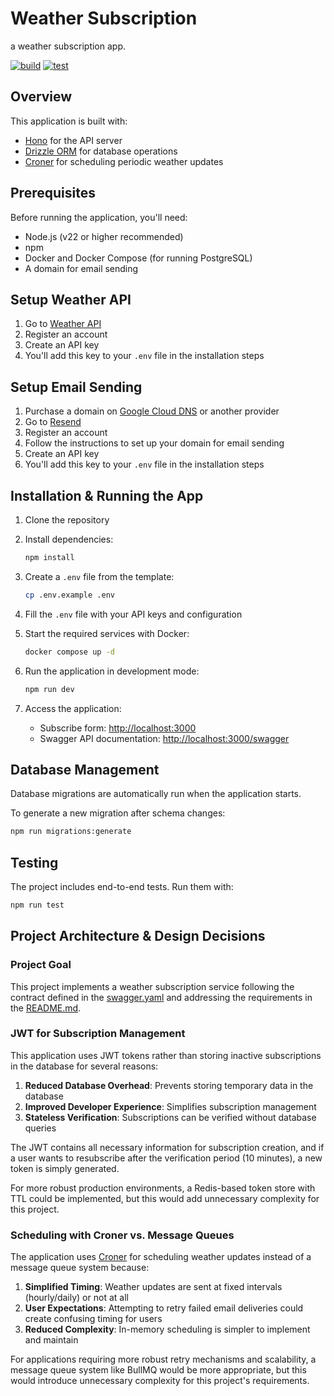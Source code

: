 # Weather Subscription

a weather subscription app.

[![build](https://github.com/allohamora/weather-subscription/actions/workflows/build.yml/badge.svg?event=push)](https://github.com/allohamora/weather-subscription/actions/workflows/build.yml)
[![test](https://github.com/allohamora/weather-subscription/actions/workflows/test.yml/badge.svg?event=push)](https://github.com/allohamora/weather-subscription/actions/workflows/test.yml)

## Overview

This application is built with:

- [Hono](https://hono.dev/) for the API server
- [Drizzle ORM](https://orm.drizzle.team/) for database operations
- [Croner](https://github.com/hexagon/croner) for scheduling periodic weather updates

## Prerequisites

Before running the application, you'll need:

- Node.js (v22 or higher recommended)
- npm
- Docker and Docker Compose (for running PostgreSQL)
- A domain for email sending

## Setup Weather API

1. Go to [Weather API](https://www.weatherapi.com/)
2. Register an account
3. Create an API key
4. You'll add this key to your `.env` file in the installation steps

## Setup Email Sending

1. Purchase a domain on [Google Cloud DNS](https://cloud.google.com/dns) or another provider
2. Go to [Resend](https://resend.com/)
3. Register an account
4. Follow the instructions to set up your domain for email sending
5. Create an API key
6. You'll add this key to your `.env` file in the installation steps

## Installation & Running the App

1. Clone the repository
2. Install dependencies:

   ```bash
   npm install
   ```

3. Create a `.env` file from the template:

   ```bash
   cp .env.example .env
   ```

4. Fill the `.env` file with your API keys and configuration

5. Start the required services with Docker:

   ```bash
   docker compose up -d
   ```

6. Run the application in development mode:

   ```bash
   npm run dev
   ```

7. Access the application:
   - Subscribe form: [http://localhost:3000](http://localhost:3000)
   - Swagger API documentation: [http://localhost:3000/swagger](http://localhost:3000/swagger)

## Database Management

Database migrations are automatically run when the application starts.

To generate a new migration after schema changes:

```bash
npm run migrations:generate
```

## Testing

The project includes end-to-end tests. Run them with:

```bash
npm run test
```

## Project Architecture & Design Decisions

### Project Goal

This project implements a weather subscription service following the contract defined in the [swagger.yaml](https://github.com/mykhailo-hrynko/se-school-5/blob/c05946703852b277e9d6dcb63ffd06fd1e06da5f/swagger.yaml) and addressing the requirements in the [README.md](https://github.com/mykhailo-hrynko/se-school-5/blob/c05946703852b277e9d6dcb63ffd06fd1e06da5f/README.md).

### JWT for Subscription Management

This application uses JWT tokens rather than storing inactive subscriptions in the database for several reasons:

1. **Reduced Database Overhead**: Prevents storing temporary data in the database
2. **Improved Developer Experience**: Simplifies subscription management
3. **Stateless Verification**: Subscriptions can be verified without database queries

The JWT contains all necessary information for subscription creation, and if a user wants to resubscribe after the verification period (10 minutes), a new token is simply generated.

For more robust production environments, a Redis-based token store with TTL could be implemented, but this would add unnecessary complexity for this project.

### Scheduling with Croner vs. Message Queues

The application uses [Croner](https://github.com/hexagon/croner) for scheduling weather updates instead of a message queue system because:

1. **Simplified Timing**: Weather updates are sent at fixed intervals (hourly/daily) or not at all
2. **User Expectations**: Attempting to retry failed email deliveries could create confusing timing for users
3. **Reduced Complexity**: In-memory scheduling is simpler to implement and maintain

For applications requiring more robust retry mechanisms and scalability, a message queue system like BullMQ would be more appropriate, but this would introduce unnecessary complexity for this project's requirements.
